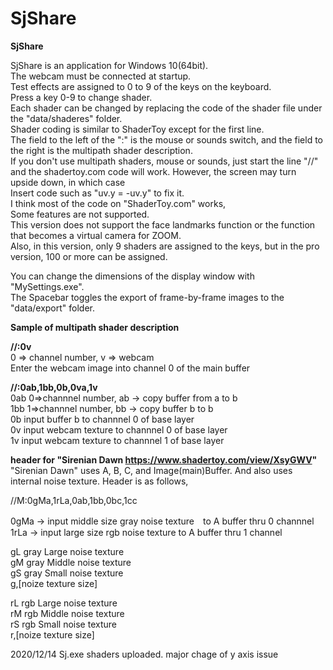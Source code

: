 # SjShare

**SjShare**

SjShare is an application for Windows 10(64bit).  
The webcam must be connected at startup.  
Test effects are assigned to 0 to 9 of the keys on the keyboard.  
Press a key 0-9 to change shader.  
Each shader can be changed by replacing the code of the shader file under the "data/shaderes" folder.  
Shader coding is similar to ShaderToy except for the first line.  
The field to the left of the ":" is the mouse or sounds switch, and the field to the right is the multipath shader description.  
If you don't use multipath shaders, mouse or sounds, just start the line "//" and the shadertoy.com code will work.
However, the screen may turn upside down, in which case  
Insert code such as "uv.y = -uv.y" to fix it.  
I think most of the code on "ShaderToy.com" works,  
Some features are not supported.  
This version does not support the face landmarks function or the function that becomes a virtual camera for ZOOM.  
Also, in this version, only 9 shaders are assigned to the keys, but in the pro version, 100 or more can be assigned. 


You can change the dimensions of the display window with "MySettings.exe".  
The Spacebar toggles the export of frame-by-frame images to the "data/export" folder.


**Sample of multipath shader description**    

**//:0v**  
0 => channel number, v => webcam  
Enter the webcam image into channel 0 of the main buffer  

**//:0ab,1bb,0b,0va,1v**  
       0ab       0=>channnel number, ab -> copy buffer from a to b  
       1bb       1=>channnel number, bb -> copy buffer b to b  
        0b       input buffer b to channnel 0 of base layer  
        0v       input webcam texture to channnel 0 of base layer  
        1v       input webcam texture to channnel 1 of base layer  

**header for "Sirenian Dawn https://www.shadertoy.com/view/XsyGWV"**
"Sirenian Dawn" uses A, B, C, and Image(main)Buffer.
And also uses internal noise texture.
Header is as follows,

//M:0gMa,1rLa,0ab,1bb,0bc,1cc

0gMa  ->  input middle size gray noise texture　to A buffer thru 0 channnel  
1rLa  ->  input large size rgb noise texture to A buffer thru 1 channel  

gL gray Large noise texture  
gM gray Middle noise texture  
gS gray Small  noise texture  
g,[noize texture size]  

rL rgb Large noise texture  
rM rgb Middle noise texture  
rS rgb Small  noise texture  
r,[noize texture size]  


2020/12/14 Sj.exe shaders uploaded.  major chage of y axis issue 
